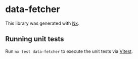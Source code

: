 # data-fetcher

This library was generated with [Nx](https://nx.dev).

## Running unit tests

Run `nx test data-fetcher` to execute the unit tests via [Vitest](https://vitest.dev/).
